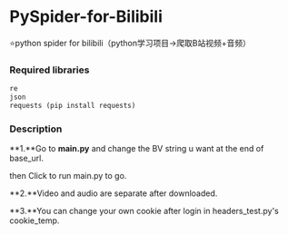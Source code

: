 # PySpider-for-Bilibili

⭐python spider for bilibili（python学习项目->爬取B站视频+音频）

### Required libraries

```python
re
json
requests (pip install requests)
```

### Description

**1.**Go to  **main.py**  and change the BV string u want at the end of base_url. 

then Click to run main.py to go.

**2.**Video and audio are separate after downloaded.

**3.**You can change your own cookie after login in headers_test.py's cookie_temp.

